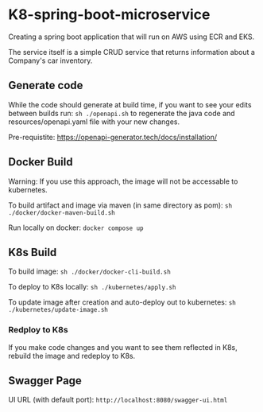 # K8-spring-boot-microservice
Creating a spring boot application that will run on AWS using ECR and EKS.

The service itself is a simple CRUD service that returns information about a Company's car inventory.

## Generate code
While the code should generate at build time, if you want to see your edits between builds run: ``sh ./openapi.sh`` to regenerate the java code and resources/openapi.yaml file with your new changes.

Pre-requistite: https://openapi-generator.tech/docs/installation/

## Docker Build
Warning: If you use this approach, the image will not be accessable to kubernetes.

To build artifact and image via maven (in same directory as pom): ``sh ./docker/docker-maven-build.sh``

Run locally on docker: ``docker compose up``

## K8s Build
To build image: ``sh ./docker/docker-cli-build.sh``

To deploy to K8s locally: ``sh ./kubernetes/apply.sh``

To update image after creation and auto-deploy out to kubernetes: ``sh ./kubernetes/update-image.sh``
### Redploy to K8s
If you make code changes and you want to see them reflected in K8s, rebuild the image and redeploy to K8s.

## Swagger Page
UI URL (with default port): ``http://localhost:8080/swagger-ui.html``

